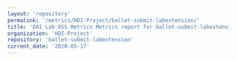```yaml
---
layout: 'repository'
permalink: '/metrics/HDI-Project/ballet-submit-labextension/'
title: 'DAI Lab OSS Metrics Metrics report for ballet-submit-labextension'
organization: 'HDI-Project'
repository: 'ballet-submit-labextension'
current_date: '2020-05-17'
---
```

